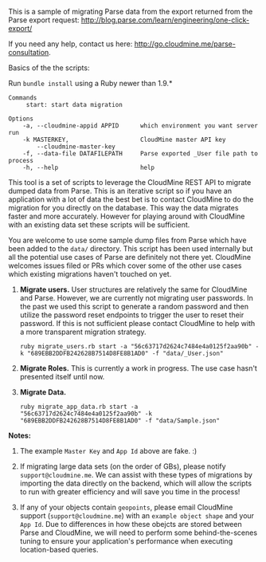 This is a sample of migrating Parse data from the export returned from the Parse export request:
http://blog.parse.com/learn/engineering/one-click-export/

If you need any help, contact us here: http://go.cloudmine.me/parse-consultation.

Basics of the the scripts:

Run ```bundle install``` using a Ruby newer than 1.9.*

```
Commands
     start: start data migration

Options
    -a, --cloudmine-appid APPID      which environment you want server run
    -k MASTERKEY,                    CloudMine master API key
        --cloudmine-master-key
    -f, --data-file DATAFILEPATH     Parse exported _User file path to process
    -h, --help                       help
```

This tool is a set of scripts to leverage the CloudMine REST API to migrate dumped data from Parse. This is an iterative script so if you have an application with a lot of data the best bet is to contact CloudMine to do the migration for you directly on the database. This way the data migrates faster and more accurately. However for playing around with CloudMine with an existing data set these scripts will be sufficient.

You are welcome to use some sample dump files from Parse which have been added to the ```data/``` directory. This script has been used internally but all the potential use cases of Parse are definitely not there yet. CloudMine welcomes issues filed or PRs which cover some of the other use cases which existing migrations haven't touched on yet.

1. **Migrate users.**
User structures are relatively the same for CloudMine and Parse. However, we are currently not migrating user passwords. In the past we used this script to generate a random password and then utilize the password reset endpoints to trigger the user to reset their password. If this is not sufficient please contact CloudMine to help with a more transparent migration strategy.

     ```ruby migrate_users.rb start -a "56c63717d2624c7484e4a0125f2aa90b" -k "689EBB2DDFB242628B7514D8FE8B1AD0" -f "data/_User.json"```

2. **Migrate Roles.**
This is currently a work in progress. The use case hasn't presented itself until now.

3. **Migrate Data.**

     ```ruby migrate_app_data.rb start -a "56c63717d2624c7484e4a0125f2aa90b" -k "689EBB2DDFB242628B7514D8FE8B1AD0" -f "data/Sample.json"```

**Notes:** 

1. The example `Master Key` and `App Id` above are fake. :)

2. If migrating large data sets (on the order of GBs), please notify `support@cloudmine.me`. We can assist with these types of migrations by importing the data directly on the backend, which will allow the scripts to run with greater efficiency and will save you time in the process!

3. If any of your objects contain `geopoints`, please email CloudMine support (`support@cloudmine.me`) with an `example object shape` and your `App Id`. Due to differences in how these obejcts are stored between Parse and CloudMine, we will need to perform some behind-the-scenes tuning to ensure your application's performance when executing location-based queries. 
